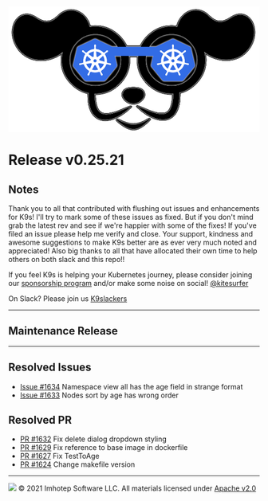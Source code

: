 <img src="https://raw.githubusercontent.com/derailed/k9s/master/assets/k9s.png" align="center" width="800" height="auto"/>

# Release v0.25.21

## Notes

Thank you to all that contributed with flushing out issues and enhancements for K9s! I'll try to mark some of these issues as fixed. But if you don't mind grab the latest rev and see if we're happier with some of the fixes! If you've filed an issue please help me verify and close. Your support, kindness and awesome suggestions to make K9s better are as ever very much noted and appreciated! Also big thanks to all that have allocated their own time to help others on both slack and this repo!!

If you feel K9s is helping your Kubernetes journey, please consider joining our [sponsorship program](https://github.com/sponsors/derailed) and/or make some noise on social! [@kitesurfer](https://twitter.com/kitesurfer)

On Slack? Please join us [K9slackers](https://join.slack.com/t/k9sers/shared_invite/enQtOTA5MDEyNzI5MTU0LWQ1ZGI3MzliYzZhZWEyNzYxYzA3NjE0YTk1YmFmNzViZjIyNzhkZGI0MmJjYzhlNjdlMGJhYzE2ZGU1NjkyNTM)

---

## Maintenance Release

---

## Resolved Issues

* [Issue #1634](https://github.com/zloom/k9s/issues/1634) Namespace view all has the age field in strange format
* [Issue #1633](https://github.com/zloom/k9s/issues/1633) Nodes sort by age has wrong order

## Resolved PR

* [PR #1632](https://github.com/zloom/k9s/pull/1632) Fix delete dialog dropdown styling
* [PR #1629](https://github.com/zloom/k9s/pull/1629) Fix reference to base image in dockerfile
* [PR #1627](https://github.com/zloom/k9s/pull/1627) Fix TestToAge
* [PR #1624](https://github.com/zloom/k9s/pull/1624) Change makefile version

---

<img src="https://raw.githubusercontent.com/derailed/k9s/master/assets/imhotep_logo.png" width="32" height="auto"/> © 2021 Imhotep Software LLC. All materials licensed under [Apache v2.0](http://www.apache.org/licenses/LICENSE-2.0)
